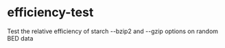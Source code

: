 # efficiency-test
Test the relative efficiency of starch --bzip2 and --gzip options on random BED data
